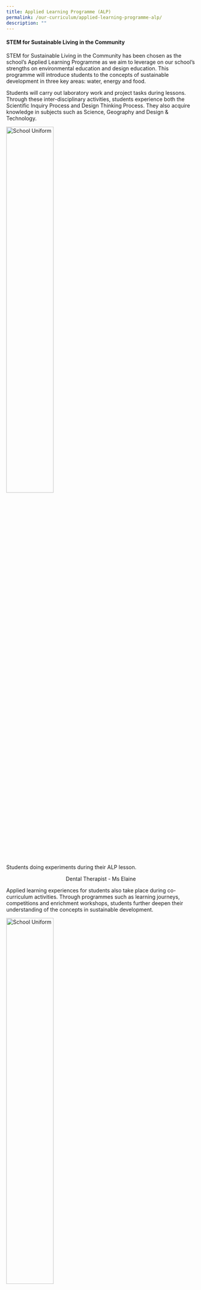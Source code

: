 ```yaml
---
title: Applied Learning Programme (ALP)
permalink: /our-curriculum/applied-learning-programme-alp/
description: ""
---
```

#### STEM for Sustainable Living in the Community

STEM for Sustainable Living in the Community&nbsp;has been chosen as the school’s Applied Learning Programme as we aim to leverage on our school’s strengths on environmental education and design education. This programme will introduce students to the concepts of sustainable development in three key areas: water, energy and food.  

  

Students will carry out laboratory work and project tasks during lessons. Through these inter-disciplinary activities, students experience both the Scientific Inquiry Process and Design Thinking Process. They also acquire knowledge in subjects such as Science, Geography and Design &amp; Technology.

<style>  
img {  
  display: block;  
  margin-left: auto;  
  margin-right: auto;  
}  
</style>  
<body><img src="/images/school%20uniform.jpg" alt="School Uniform" style="width:50%;">  
  
</body>

Students doing experiments during their ALP lesson.
<p style="text-align:center;">Dental Therapist - Ms Elaine</p>
  

  

Applied learning experiences for students also take place during co-curriculum activities. Through programmes such as learning journeys, competitions and enrichment workshops, students further deepen their understanding of the concepts in sustainable development.

<style>  
img {  
  display: block;  
  margin-left: auto;  
  margin-right: auto;  
}  
</style>  
<body><img src="/images/school%20uniform.jpg" alt="School Uniform" style="width:50%;">  
  
</body>

Students on excursion to learn about vertical farming.
<p style="text-align:center;">Dental Therapist - Ms Elaine</p>
  

<style>  
img {  
  display: block;  
  margin-left: auto;  
  margin-right: auto;  
}  
</style>  
<body><img src="/images/school%20uniform.jpg" alt="School Uniform" style="width:50%;">  
  
</body>

Students gaining insight on sustainable food production during their overseas trip.
<p style="text-align:center;">Dental Therapist - Ms Elaine</p>
  

<style>  
img {  
  display: block;  
  margin-left: auto;  
  margin-right: auto;  
}  
</style>  
<body><img src="/images/school%20uniform.jpg" alt="School Uniform" style="width:50%;">  
  
</body>

Students participating and doing well in external competition
<p style="text-align:center;">Dental Therapist - Ms Elaine</p>